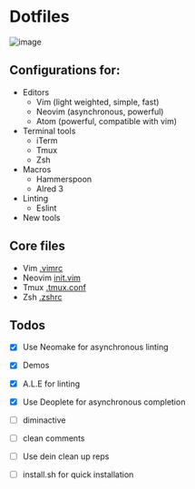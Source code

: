 # Dotfiles

![image](https://cloud.githubusercontent.com/assets/19645990/22947530/655cc524-f2c9-11e6-9afd-0d435cc62968.png)
## Configurations for:
* Editors
  * Vim (light weighted, simple, fast)
  * Neovim (asynchronous, powerful)
  * Atom (powerful, compatible with vim)
* Terminal tools
  * iTerm
  * Tmux
  * Zsh
* Macros
  * Hammerspoon 
  * Alred 3
* Linting 
  * Eslint
* New tools

## Core files
* Vim [.vimrc](https://github.com/wangsongiam/dotfiles/blob/master/.vim/.vimrc)
* Neovim [init.vim](https://github.com/wangsongiam/dotfiles/blob/master/nvim/init.vim)
* Tmux [.tmux.conf](https://github.com/wangsongiam/dotfiles/blob/master/.tmux.conf)
* Zsh [.zshrc](https://github.com/wangsongiam/dotfiles/blob/master/.zshrc)

## Todos
- [x] Use Neomake for asynchronous linting
- [x] Demos
- [x] A.L.E for linting
- [x] Use Deoplete for asynchronous completion
- [ ] diminactive
- [ ] clean comments
- [ ] Use dein clean up reps
- [ ] install.sh for quick installation

